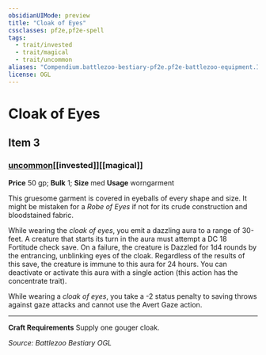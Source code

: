 ```yaml
---
obsidianUIMode: preview
title: "Cloak of Eyes"
cssclasses: pf2e,pf2e-spell
tags:
  - trait/invested
  - trait/magical
  - trait/uncommon
aliases: "Compendium.battlezoo-bestiary-pf2e.pf2e-battlezoo-equipment.Item.ykZotI8Zd9ntvEXY"
license: OGL
---
```

# Cloak of Eyes
## Item 3
### [uncommon](uncommon "Uncommon Rarity Trait")[[invested]][[magical]]


**Price** 50 gp; 
**Bulk** 1; **Size** med
**Usage** worngarment

This gruesome garment is covered in eyeballs of every shape and size. It might be mistaken for a _Robe of Eyes_ if not for its crude construction and bloodstained fabric.

While wearing the _cloak of eyes_, you emit a dazzling aura to a range of 30-feet. A creature that starts its turn in the aura must attempt a DC 18 Fortitude check save. On a failure, the creature is Dazzled for 1d4 rounds by the entrancing, unblinking eyes of the cloak. Regardless of the results of this save, the creature is immune to this aura for 24 hours. You can deactivate or activate this aura with a single action (this action has the concentrate trait).

While wearing a _cloak of eyes_, you take a -2 status penalty to saving throws against gaze attacks and cannot use the Avert Gaze action.

* * *

**Craft Requirements** Supply one gouger cloak.

*Source: Battlezoo Bestiary*
*OGL*